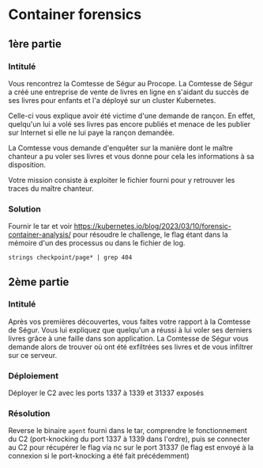 # Container forensics

## 1ère partie

### Intitulé

Vous rencontrez la Comtesse de Ségur au Procope. La Comtesse de Ségur a créé une entreprise de vente de livres en ligne en s'aidant du succès de ses livres pour enfants et l'a déployé sur un cluster Kubernetes.

Celle-ci vous explique avoir été victime d'une demande de rançon. En effet, quelqu'un lui a volé ses livres pas encore publiés et menace de les publier sur Internet si elle ne lui paye la rançon demandée.

La Comtesse vous demande d'enquêter sur la manière dont le maître chanteur a pu voler ses livres et vous donne pour cela les informations à sa disposition.

Votre mission consiste à exploiter le fichier fourni pour y retrouver les traces du maître chanteur.

### Solution

Fournir le tar et voir https://kubernetes.io/blog/2023/03/10/forensic-container-analysis/ pour résoudre le challenge, le flag étant dans la mémoire d'un des processus ou dans le fichier de log.

`strings checkpoint/page* | grep 404`

## 2ème partie

### Intitulé

Après vos premières découvertes, vous faites votre rapport à la Comtesse de Ségur. Vous lui expliquez que quelqu'un a réussi à lui voler ses derniers livres grâce à une faille dans son application. La Comtesse de Ségur vous demande alors de trouver où ont été exfiltrées ses livres et de vous infiltrer sur ce serveur.

### Déploiement

Déployer le C2 avec les ports 1337 à 1339 et 31337 exposés

### Résolution

Reverse le binaire `agent` fourni dans le tar, comprendre le fonctionnement du C2 (port-knocking du port 1337 à 1339 dans l'ordre), puis se connecter au C2 pour récupérer le flag via nc sur le port 31337 (le flag est envoyé à la connexion si le port-knocking a été fait précédemment)
